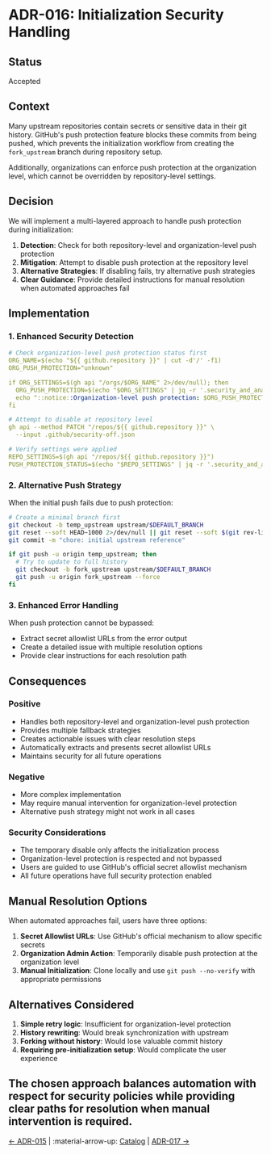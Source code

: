 # ADR-016: Initialization Security Handling

## Status
Accepted

## Context
Many upstream repositories contain secrets or sensitive data in their git history. GitHub's push protection feature blocks these commits from being pushed, which prevents the initialization workflow from creating the `fork_upstream` branch during repository setup.

Additionally, organizations can enforce push protection at the organization level, which cannot be overridden by repository-level settings.

## Decision
We will implement a multi-layered approach to handle push protection during initialization:

1. **Detection**: Check for both repository-level and organization-level push protection
2. **Mitigation**: Attempt to disable push protection at the repository level
3. **Alternative Strategies**: If disabling fails, try alternative push strategies
4. **Clear Guidance**: Provide detailed instructions for manual resolution when automated approaches fail

## Implementation

### 1. Enhanced Security Detection
```yaml
# Check organization-level push protection status first
ORG_NAME=$(echo "${{ github.repository }}" | cut -d'/' -f1)
ORG_PUSH_PROTECTION="unknown"

if ORG_SETTINGS=$(gh api "/orgs/$ORG_NAME" 2>/dev/null); then
  ORG_PUSH_PROTECTION=$(echo "$ORG_SETTINGS" | jq -r '.security_and_analysis.secret_scanning_push_protection.status // "unknown"')
  echo "::notice::Organization-level push protection: $ORG_PUSH_PROTECTION"
fi

# Attempt to disable at repository level
gh api --method PATCH "/repos/${{ github.repository }}" \
  --input .github/security-off.json

# Verify settings were applied
REPO_SETTINGS=$(gh api "/repos/${{ github.repository }}")
PUSH_PROTECTION_STATUS=$(echo "$REPO_SETTINGS" | jq -r '.security_and_analysis.secret_scanning_push_protection.status // "unknown"')
```

### 2. Alternative Push Strategy
When the initial push fails due to push protection:
```bash
# Create a minimal branch first
git checkout -b temp_upstream upstream/$DEFAULT_BRANCH
git reset --soft HEAD~1000 2>/dev/null || git reset --soft $(git rev-list --max-parents=0 HEAD)
git commit -m "chore: initial upstream reference"

if git push -u origin temp_upstream; then
  # Try to update to full history
  git checkout -b fork_upstream upstream/$DEFAULT_BRANCH
  git push -u origin fork_upstream --force
fi
```

### 3. Enhanced Error Handling
When push protection cannot be bypassed:
- Extract secret allowlist URLs from the error output
- Create a detailed issue with multiple resolution options
- Provide clear instructions for each resolution path

## Consequences

### Positive
- Handles both repository-level and organization-level push protection
- Provides multiple fallback strategies
- Creates actionable issues with clear resolution steps
- Automatically extracts and presents secret allowlist URLs
- Maintains security for all future operations

### Negative
- More complex implementation
- May require manual intervention for organization-level protection
- Alternative push strategy might not work in all cases

### Security Considerations
- The temporary disable only affects the initialization process
- Organization-level protection is respected and not bypassed
- Users are guided to use GitHub's official secret allowlist mechanism
- All future operations have full security protection enabled

## Manual Resolution Options

When automated approaches fail, users have three options:

1. **Secret Allowlist URLs**: Use GitHub's official mechanism to allow specific secrets
2. **Organization Admin Action**: Temporarily disable push protection at the organization level
3. **Manual Initialization**: Clone locally and use `git push --no-verify` with appropriate permissions

## Alternatives Considered
1. **Simple retry logic**: Insufficient for organization-level protection
2. **History rewriting**: Would break synchronization with upstream
3. **Forking without history**: Would lose valuable commit history
4. **Requiring pre-initialization setup**: Would complicate the user experience

The chosen approach balances automation with respect for security policies while providing clear paths for resolution when manual intervention is required.
---

[← ADR-015](015-template-workflows-separation-pattern.md) | :material-arrow-up: [Catalog](index.md) | [ADR-017 →](017-mcp-server-integration-pattern.md)
